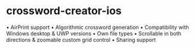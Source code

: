 # crossword-creator-ios

• AirPrint support
• Algorithmic crossword generation
• Compatibility with Windows desktop & UWP versions
• Own file types
• Scrollable in both directions & zoomable custom grid control
• Sharing support
